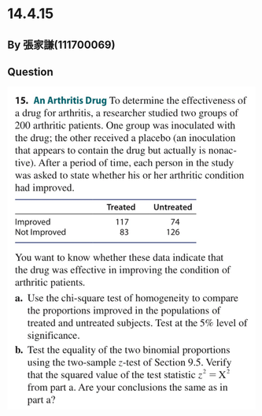 # 14.4.15

## By 張家謙(111700069)

## Question
![image](https://github.com/HWTeng-Course/202402-Statistics/blob/main/Images/14.4.15)
